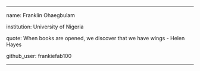 
---

name: Franklin Ohaegbulam

institution: University of Nigeria

quote: When books are opened, we discover that we have wings - Helen Hayes

github_user: frankiefab100

---
